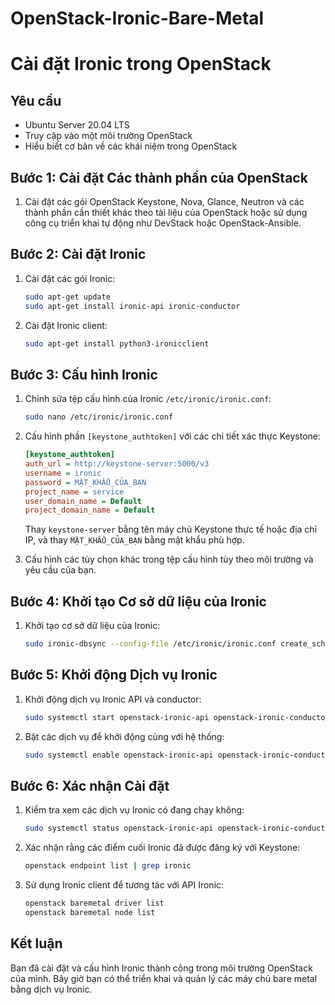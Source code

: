 # OpenStack-Ironic-Bare-Metal

# Cài đặt Ironic trong OpenStack

## Yêu cầu

- Ubuntu Server 20.04 LTS
- Truy cập vào một môi trường OpenStack
- Hiểu biết cơ bản về các khái niệm trong OpenStack

## Bước 1: Cài đặt Các thành phần của OpenStack

1. Cài đặt các gói OpenStack Keystone, Nova, Glance, Neutron và các thành phần cần thiết khác theo tài liệu của OpenStack hoặc sử dụng công cụ triển khai tự động như DevStack hoặc OpenStack-Ansible.

## Bước 2: Cài đặt Ironic

1. Cài đặt các gói Ironic:

    ```bash
    sudo apt-get update
    sudo apt-get install ironic-api ironic-conductor
    ```

2. Cài đặt Ironic client:

    ```bash
    sudo apt-get install python3-ironicclient
    ```

## Bước 3: Cấu hình Ironic

1. Chỉnh sửa tệp cấu hình của Ironic `/etc/ironic/ironic.conf`:

    ```bash
    sudo nano /etc/ironic/ironic.conf
    ```

2. Cấu hình phần `[keystone_authtoken]` với các chi tiết xác thực Keystone:

    ```ini
    [keystone_authtoken]
    auth_url = http://keystone-server:5000/v3
    username = ironic
    password = MẬT_KHẨU_CỦA_BẠN
    project_name = service
    user_domain_name = Default
    project_domain_name = Default
    ```

    Thay `keystone-server` bằng tên máy chủ Keystone thực tế hoặc địa chỉ IP, và thay `MẬT_KHẨU_CỦA_BẠN` bằng mật khẩu phù hợp.

3. Cấu hình các tùy chọn khác trong tệp cấu hình tùy theo môi trường và yêu cầu của bạn.

## Bước 4: Khởi tạo Cơ sở dữ liệu của Ironic

1. Khởi tạo cơ sở dữ liệu của Ironic:

    ```bash
    sudo ironic-dbsync --config-file /etc/ironic/ironic.conf create_schema
    ```

## Bước 5: Khởi động Dịch vụ Ironic

1. Khởi động dịch vụ Ironic API và conductor:

    ```bash
    sudo systemctl start openstack-ironic-api openstack-ironic-conductor
    ```

2. Bật các dịch vụ để khởi động cùng với hệ thống:

    ```bash
    sudo systemctl enable openstack-ironic-api openstack-ironic-conductor
    ```

## Bước 6: Xác nhận Cài đặt

1. Kiểm tra xem các dịch vụ Ironic có đang chạy không:

    ```bash
    sudo systemctl status openstack-ironic-api openstack-ironic-conductor
    ```

2. Xác nhận rằng các điểm cuối Ironic đã được đăng ký với Keystone:

    ```bash
    openstack endpoint list | grep ironic
    ```

3. Sử dụng Ironic client để tương tác với API Ironic:

    ```bash
    openstack baremetal driver list
    openstack baremetal node list
    ```

## Kết luận

Bạn đã cài đặt và cấu hình Ironic thành công trong môi trường OpenStack của mình. Bây giờ bạn có thể triển khai và quản lý các máy chủ bare metal bằng dịch vụ Ironic.
